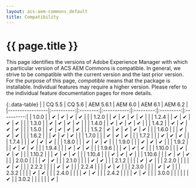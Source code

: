 ```yaml
---
layout: acs-aem-commons_default
title: Compatibility
---
```


# {{ page.title }}

This page identifies the versions of Adobe Experience Manager with which a particular version of ACS AEM Commons is compatible. In general, we strive to be compatible with the current version and the last prior version. For the purpose of this page, _compatible_ means that the package is installable. Individual features may require a higher version. Please refer to the individual feature documentation pages for more details.


{:.data-table}
|                 | CQ 5.5     | CQ 5.6   |  AEM 5.6.1  | AEM 6.0   | AEM 6.1   |  AEM 6.2   |
|-----------------|:----------:|:--------:|:-----------:|:---------:|:---------:|:----------:|
| 1.0.0           |            | &#x2714; | &#x2714;    | &#x2714;  | &#x2714;  |            |
| 1.2.0           |            | &#x2714; | &#x2714;    | &#x2714;  | &#x2714;  |            |
| 1.2.4           |            | &#x2714; | &#x2714;    | &#x2714;  | &#x2714;  |            |
| 1.3.0           |            | &#x2714; | &#x2714;    | &#x2714;  | &#x2714;  |            |
| 1.4.0           |            | &#x2714; | &#x2714;    | &#x2714;  | &#x2714;  |            |
| 1.4.2           |            | &#x2714; | &#x2714;    | &#x2714;  | &#x2714;  |            |
| 1.5.0           |            | &#x2714; | &#x2714;    | &#x2714;  | &#x2714;  |            |
| 1.5.2           | &#x2714;   | &#x2714; | &#x2714;    | &#x2714;  | &#x2714;  |            |
| 1.6.0           |            |          | &#x2714;    | &#x2714;  | &#x2714;  |            |
| 1.6.2           |            |          | &#x2714;    | &#x2714;  | &#x2714;  |            |
| 1.7.0           |            |          | &#x2714;    | &#x2714;  | &#x2714;  |            |
| 1.7.2           |            |          | &#x2714;    | &#x2714;  | &#x2714;  |            |
| 1.7.4           |            |          | &#x2714;    | &#x2714;  | &#x2714;  |            |
| 1.8.0           |            |          | &#x2714;    | &#x2714;  | &#x2714;  |            |
| 1.9.0           |            |          | &#x2714;    | &#x2714;  | &#x2714;  |            |
| 1.9.2           |            |          | &#x2714;    | &#x2714;  | &#x2714;  |            |
| 1.9.4           |            |          | &#x2714;    | &#x2714;  | &#x2714;  |            |
| 1.9.6           |            |          | &#x2714;    | &#x2714;  | &#x2714;  |            |
| 1.10.0          |            |          | &#x2714;    | &#x2714;  | &#x2714;  |            |
| 1.10.2          |            |          | &#x2714;    | &#x2714;  | &#x2714;  |            |
| 1.10.4          |            |          | &#x2714;    | &#x2714;  | &#x2714;  |            |
| 1.10.6          |            |          | &#x2714;    | &#x2714;  | &#x2714;  |            |
| 2.0.0           |            |          |             | &#x2714;  | &#x2714;  |            |
| 2.1.0           |            |          |             | &#x2714;  | &#x2714;  |            |
| 2.1.2           |            |          |             | &#x2714;  | &#x2714;  |            |
| 2.2.0           |            |          |             | &#x2714;  | &#x2714;  |            |
| 2.2.2           |            |          |             | &#x2714;  | &#x2714;  |            |
| 2.2.4           |            |          |             | &#x2714;  | &#x2714;  |            |
| 2.3.0           |            |          |             | &#x2714;  | &#x2714;  |            |
| 2.3.2           |            |          |             | &#x2714;  | &#x2714;  |            |
| 2.4.0           |            |          |             | &#x2714;  | &#x2714;  |            |
| 2.4.2           |            |          |             | &#x2714;  | &#x2714;  |            |
| 3.0.0           |            |          |             |           |           | &#x2714;   |
| 3.0.2           |            |          |             |           |           | &#x2714;   |
